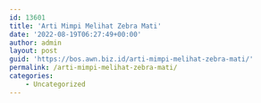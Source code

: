 ```yaml
---
id: 13601
title: 'Arti Mimpi Melihat Zebra Mati'
date: '2022-08-19T06:27:49+00:00'
author: admin
layout: post
guid: 'https://bos.awn.biz.id/arti-mimpi-melihat-zebra-mati/'
permalink: /arti-mimpi-melihat-zebra-mati/
categories:
    - Uncategorized
---
```


